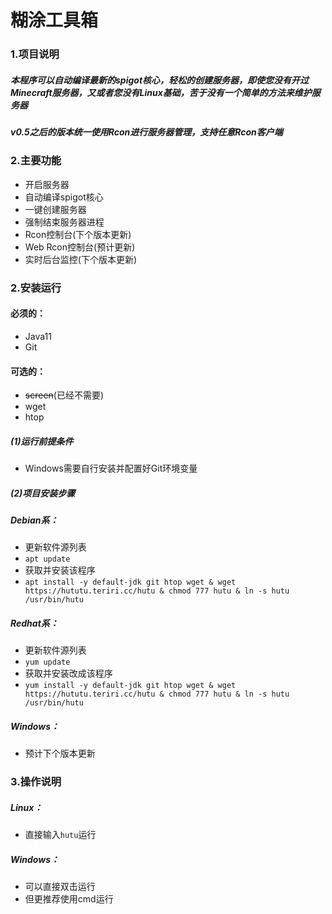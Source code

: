 # **糊涂工具箱**
### 1.项目说明
##### 	本程序可以自动编译最新的spigot核心，轻松的创建服务器，即使您没有开过Minecraft服务器，又或者您没有Linux基础，苦于没有一个简单的方法来维护服务器
#####   v0.5之后的版本统一使用Rcon进行服务器管理，支持任意Rcon客户端
### 2.主要功能
- 开启服务器
- 自动编译spigot核心
- 一键创建服务器
- 强制结束服务器进程
- Rcon控制台(下个版本更新)
- Web Rcon控制台(预计更新)
- 实时后台监控(下个版本更新)
### 2.安装运行
#### 必须的：
- Java11
- Git
#### 可选的：
- ~~screen~~(已经不需要)
- wget
- htop
#####	(1)运行前提条件
- Windows需要自行安装并配置好Git环境变量

#####	(2)项目安装步骤
##### Debian系：
- 更新软件源列表
- `apt update`
- 获取并安装该程序 
- `apt install -y default-jdk git htop wget & wget https://hututu.teriri.cc/hutu & chmod 777 hutu & ln -s hutu /usr/bin/hutu`
##### Redhat系：
- 更新软件源列表
- `yum update`
- 获取并安装改成该程序 
- `yum install -y default-jdk git htop wget & wget https://hututu.teriri.cc/hutu & chmod 777 hutu & ln -s hutu /usr/bin/hutu`
##### Windows：
- 预计下个版本更新
### 3.操作说明
##### Linux：
- 直接输入`hutu`运行
##### Windows：
- 可以直接双击运行
- 但更推荐使用cmd运行
